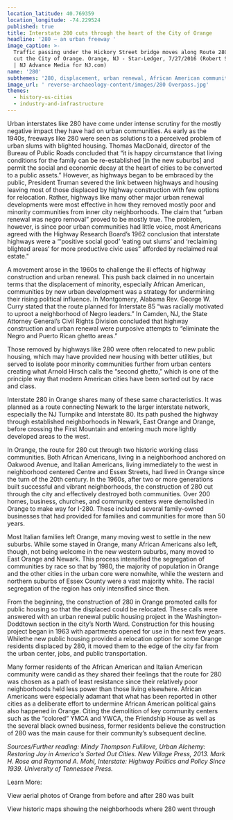 ```yaml
---
location_latitude: 40.769359
location_longitude: -74.229524
published: true
title: Interstate 280 cuts through the heart of the City of Orange
headline: '280 – an urban freeway '
image_caption: >-
  Traffic passing under the Hickory Street bridge moves along Route 280 which
  cut the City of Orange. Orange, NJ - Star-Ledger, 7/27/2016 (Robert Sciarrino
  | NJ Advance Media for NJ.com)
name: '280'
subthemes: '280, displacement, urban renewal, African American community'
image_url: ' reverse-archaeology-content/images/280 Overpass.jpg'
themes:
  - history-us-cities
  - industry-and-infrastructure
---
```

Urban interstates like 280 have come under intense scrutiny for the mostly negative impact they have had on urban communities. As early as the 1940s, freeways like 280 were seen as solutions to a perceived problem of urban slums with blighted housing. Thomas MacDonald, director of the Bureau of Public Roads concluded that “it is happy circumstance that living conditions for the family can be re-established [in the new suburbs] and permit the social and economic decay at the heart of cities to be converted to a public assets.” However, as highways began to be embraced by the public, President Truman severed the link between highways and housing leaving most of those displaced by highway construction with few options for relocation. Rather, highways like many other major urban renewal developments were most effective in how they removed mostly poor and minority communities from inner city neighborhoods. The claim that “urban renewal was negro removal” proved to be mostly true. The problem, however, is since poor urban communities had little voice, most Americans agreed with the Highway Research Board’s 1962 conclusion that interstate highways were a “’positive social good’ ‘eating out slums’ and ‘reclaiming blighted areas’ for more productive civic uses” afforded by reclaimed real estate." 

A movement arose in the 1960s to challenge the ill effects of highway construction and urban renewal. This push back claimed in no uncertain terms that the displacement of minority, especially African American, communities by new urban development was a strategy for undermining their rising political influence. In Montgomery, Alabama Rev. George W. Curry stated that the route planned for Interstate 85 “was racially motivated to uproot a neighborhood of Negro leaders.” In Camden, NJ, the State Attorney General’s Civil Rights Division concluded that highway construction and urban renewal were purposive attempts to “eliminate the Negro and Puerto Rican ghetto areas.” 

Those removed by highways like 280 were often relocated to new public housing, which may have provided new housing with better utilities, but served to isolate poor minority communities further from urban centers creating what Arnold Hirsch calls the “second ghetto,” which is one of the principle way that  modern American cities have been sorted out by race and class.

Interstate 280 in Orange shares many of these same characteristics. It was planned as a route connecting Newark to the larger interstate network, especially the NJ Turnpike and Interstate 80. Its path pushed the highway through established neighborhoods in Newark, East Orange and Orange, before crossing the First Mountain and entering much more lightly developed areas to the west. 

In Orange, the route for 280 cut through two historic working class communities. Both African Americans, living in a neighborhood anchored on Oakwood Avenue, and Italian Americans, living immediately to the west in neighborhood centered Centre and Essex Streets, had lived in Orange since the turn of the 20th century. In the 1960s, after two or more generations built successful and vibrant neighborhoods, the construction of 280 cut through the city and effectively destroyed both communities. Over 200 homes, business, churches, and community centers were demolished in Orange to make way for I-280. These included several family-owned businesses that had provided for families and communities for more than 50 years.

Most Italian families left Orange, many moving west to settle in the new suburbs. While some stayed in Orange, many African Americans also left, though, not being welcome in the new western suburbs, many moved to East Orange and Newark. This process intensified the segregation of communities by race so that by 1980, the majority of population in Orange and the other cities in the urban core were nonwhite, while the western and northern suburbs of Essex County were a vast majority white. The racial segregation of the region has only intensified since then. 

From the beginning, the construction of 280 in Orange promoted calls for public housing so that the displaced could be relocated. These calls were answered with an urban renewal public housing project in the Washington-Doddtown section in the city’s North Ward. Construction for this housing project began in 1963 with apartments opened for use in the next few years. Whilethe new public housing provided a relocation option for some Orange residents displaced by 280, it moved them to the edge of the city far from the urban center, jobs, and public transportation. 

Many former residents of the African American and Italian American community were candid as they shared their feelings that the route for 280 was chosen as a path of least resistance since their relatively poor neighborhoods held less power than those living elsewhere. African Americans were especially adamant that what has been reported in other cities as a deliberate effort to undermine African American political gains also happened in Orange. Citing the demolition of key community centers such as the “colored” YMCA and YWCA, the Friendship House as well as the several black owned business, former residents believe the construction of 280 was the main cause for their community’s subsequent decline.

_Sources/Further reading: Mindy Thompson Fullilove, Urban Alchemy: Restoring Joy in America's Sorted Out Cities. New Village Press, 2013. Mark H. Rose and Raymond A. Mohl, Interstate: Highway Politics and Policy Since 1939. University of Tennessee Press._  

Learn More:  

View aerial photos of Orange from before and after 280 was built

View historic maps showing the neighborhoods where 280 went through
